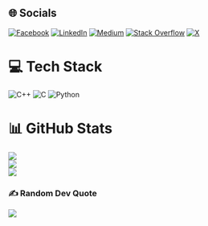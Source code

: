 
## 🌐 Socials
[![Facebook](https://img.shields.io/badge/Facebook-%231877F2.svg?logo=Facebook&logoColor=white)](https://facebook.com/tfarshbaf) [![LinkedIn](https://img.shields.io/badge/LinkedIn-%230077B5.svg?logo=linkedin&logoColor=white)](https://linkedin.com/in/tahafarshbaf) [![Medium](https://img.shields.io/badge/Medium-12100E?logo=medium&logoColor=white)](https://medium.com/@https://medium.com/@tahafarshbaf) [![Stack Overflow](https://img.shields.io/badge/-Stackoverflow-FE7A16?logo=stack-overflow&logoColor=white)](https://stackoverflow.com/users/16619503/taha-farshbaf) [![X](https://img.shields.io/badge/X-black.svg?logo=X&logoColor=white)](https://x.com/Tfarshbaf) 

# 💻 Tech Stack
![C++](https://img.shields.io/badge/c++-%2300599C.svg?style=for-the-badge&logo=c%2B%2B&logoColor=white) ![C](https://img.shields.io/badge/c-%2300599C.svg?style=for-the-badge&logo=c&logoColor=white) ![Python](https://img.shields.io/badge/python-3670A0?style=for-the-badge&logo=python&logoColor=ffdd54)
# 📊 GitHub Stats
![](https://github-readme-stats.vercel.app/api?username=tfrbf&theme=dark&hide_border=false&include_all_commits=false&count_private=false)<br/>
![](https://github-readme-streak-stats.herokuapp.com/?user=tfrbf&theme=dark&hide_border=false)<br/>
![](https://github-readme-stats.vercel.app/api/top-langs/?username=tfrbf&theme=dark&hide_border=false&include_all_commits=false&count_private=false&layout=compact)

### ✍️ Random Dev Quote
![](https://quotes-github-readme.vercel.app/api?type=horizontal&theme=dark)



<!-- Proudly created with GPRM ( https://gprm.itsvg.in ) -->
